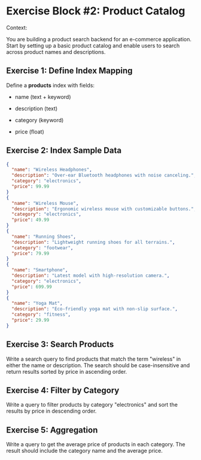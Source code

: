 # Exercise Block #2: Product Catalog

Context:

You are building a product search backend for an e-commerce application. Start by setting up a basic product catalog and enable users to search across product names and descriptions.

## Exercise 1: Define Index Mapping


Define a **products** index with fields:

- name (text + keyword)

- description (text)

- category (keyword)

- price (float)


## Exercise 2: Index Sample Data

```json
{
  "name": "Wireless Headphones",
  "description": "Over-ear Bluetooth headphones with noise canceling.",
  "category": "electronics",
  "price": 99.99
}
{
  "name": "Wireless Mouse",
  "description": "Ergonomic wireless mouse with customizable buttons.",
  "category": "electronics",
  "price": 49.99
}
{
  "name": "Running Shoes",
  "description": "Lightweight running shoes for all terrains.",
  "category": "footwear",
  "price": 79.99
}
{
  "name": "Smartphone",
  "description": "Latest model with high-resolution camera.",
  "category": "electronics",
  "price": 699.99
}
{
  "name": "Yoga Mat",
  "description": "Eco-friendly yoga mat with non-slip surface.",
  "category": "fitness",
  "price": 29.99
}
```


## Exercise 3: Search Products

Write a search query to find products that match the term "wireless" in either the name or description. The search should be case-insensitive and return results sorted by price in ascending order.


## Exercise 4: Filter by Category

Write a query to filter products by category "electronics" and sort the results by price in descending order.

## Exercise 5: Aggregation

Write a query to get the average price of products in each category. The result should include the category name and the average price.
